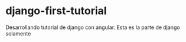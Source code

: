 # django-first-tutorial
Desarrollando tutorial de django con angular. Esta es la parte de django solamente
